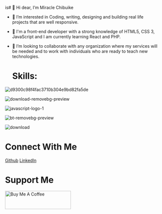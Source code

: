 is# 👋 Hi dear, I’m Miracle Chibuike
- 👀 I’m interested in Coding, writing, designing and building real life projects that are well responsive. 
- 🌱 I'm a front-end developer with a strong knowledge of HTML5, CSS 3, JavaScript and I am currently learning React and PHP.
- 💞️ I’m looking to collaborate with any organization where my services will be needed and to work with individuals who are ready to teach new technologies.

  # Skills: 
  

![d9300c98f4fac3710b304e9bd82fa5de](https://github.com/MiracleChibuike/MiracleChibuike/assets/130606009/2f152f63-afa3-4106-a9c5-ff61ad07cf23)


![download-removebg-preview](https://github.com/MiracleChibuike/MiracleChibuike/assets/130606009/7785d226-4406-4435-84f1-1868de6dc0fd)

![javascript-logo-1](https://github.com/MiracleChibuike/MiracleChibuike/assets/130606009/690dc8ae-6cba-474e-9466-d6f9249c8e63)

![bt-removebg-preview](https://github.com/MiracleChibuike/MiracleChibuike/assets/130606009/c91c2fb2-3276-4860-821c-673938068028)


![download](https://github.com/MiracleChibuike/MiracleChibuike/assets/130606009/bbd45085-b6df-49fd-abc2-8e3f205fe301)

# Connect With Me
[Github](https://www.github.com/MiracleChibuike)
[LinkedIn](https://www.linkedin.com/in/onyia-miracle-b582b4237)


# Support Me


<a href="https://www.buymeacoffee.com/MiracleChibuike" target="_blank"><img src="https://cdn.buymeacoffee.com/buttons/v2/default-yellow.png" alt="Buy Me A Coffee" style="height: 60px !important;width: 217px !important;" ></a>


<!---
MiracleChibuike/MiracleChibuike is a ✨ special ✨ repository because its `README.md` (this file) appears on your GitHub profile.
You can click the Preview link to take a look at your changes.
--->
